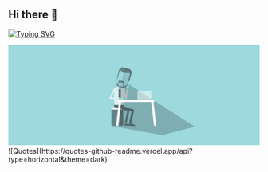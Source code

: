 ## Hi there 👋
[![Typing SVG](https://readme-typing-svg.demolab.com/?lines=Welcome)](https://git.io/typing-svg)

<img src="https://github.com/OBSeRv3rr/OBSeRv3rr/blob/main/HR_Technology_small.gif" alt="The Unlimited">
![Quotes](https://quotes-github-readme.vercel.app/api?type=horizontal&theme=dark)
